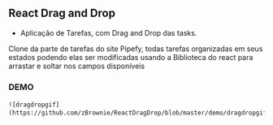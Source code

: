 ## React Drag and Drop

 - Aplicação de Tarefas, com Drag and Drop das tasks.
 
 Clone da parte de tarefas do site Pipefy, todas tarefas organizadas em seus estados podendo elas ser modificadas usando a Biblioteca do react para arrastar e soltar nos campos disponíveis
 


### DEMO


    ![dragdropgif](https://github.com/zBrownie/ReactDragDrop/blob/master/demo/dragdropgif.gif)
